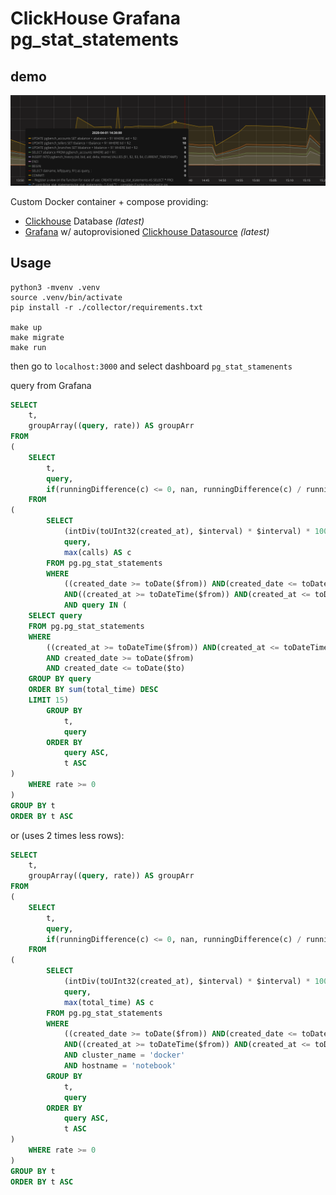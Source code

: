 # ClickHouse Grafana pg_stat_statements

## demo
![image](img/demo.png)

Custom Docker container + compose providing:
* [Clickhouse](https://github.com/yandex/ClickHouse/) Database _(latest)_
* [Grafana](https://github.com/grafana/grafana) w/ autoprovisioned [Clickhouse Datasource](https://github.com/Vertamedia/clickhouse-grafana) _(latest)_

## Usage
```
python3 -mvenv .venv
source .venv/bin/activate
pip install -r ./collector/requirements.txt

make up
make migrate
make run
```
then go to `localhost:3000` and select dashboard `pg_stat_stamenents`

query from Grafana
```sql
SELECT
    t,
    groupArray((query, rate)) AS groupArr
FROM
(
    SELECT
        t,
        query,
        if(runningDifference(c) <= 0, nan, runningDifference(c) / runningDifference(t / 1000)) AS rate
    FROM
(
        SELECT
            (intDiv(toUInt32(created_at), $interval) * $interval) * 1000 AS t,
            query,
            max(calls) AS c
        FROM pg.pg_stat_statements
        WHERE
            ((created_date >= toDate($from)) AND(created_date <= toDate($to)))
            AND((created_at >= toDateTime($from)) AND(created_at <= toDateTime($to)))
            AND query IN (
    SELECT query
    FROM pg.pg_stat_statements
    WHERE
        ((created_at >= toDateTime($from)) AND(created_at <= toDateTime($to)))
        AND created_date >= toDate($from)
        AND created_date <= toDate($to)
    GROUP BY query
    ORDER BY sum(total_time) DESC
    LIMIT 15)
        GROUP BY
            t,
            query
        ORDER BY
            query ASC,
            t ASC
)
    WHERE rate >= 0
)
GROUP BY t
ORDER BY t ASC
```

or (uses 2 times less rows):
```sql
SELECT
    t,
    groupArray((query, rate)) AS groupArr
FROM
(
    SELECT
        t,
        query,
        if(runningDifference(c) <= 0, nan, runningDifference(c) / runningDifference(t / 1000)) AS rate
    FROM
(
        SELECT
            (intDiv(toUInt32(created_at), $interval) * $interval) * 1000 AS t,
            query,
            max(total_time) AS c
        FROM pg.pg_stat_statements
        WHERE
            ((created_date >= toDate($from)) AND(created_date <= toDate($to)))
            AND((created_at >= toDateTime($from)) AND(created_at <= toDateTime($to)))
            AND cluster_name = 'docker'
            AND hostname = 'notebook'
        GROUP BY
            t,
            query
        ORDER BY
            query ASC,
            t ASC
)
    WHERE rate >= 0
)
GROUP BY t
ORDER BY t ASC
```

